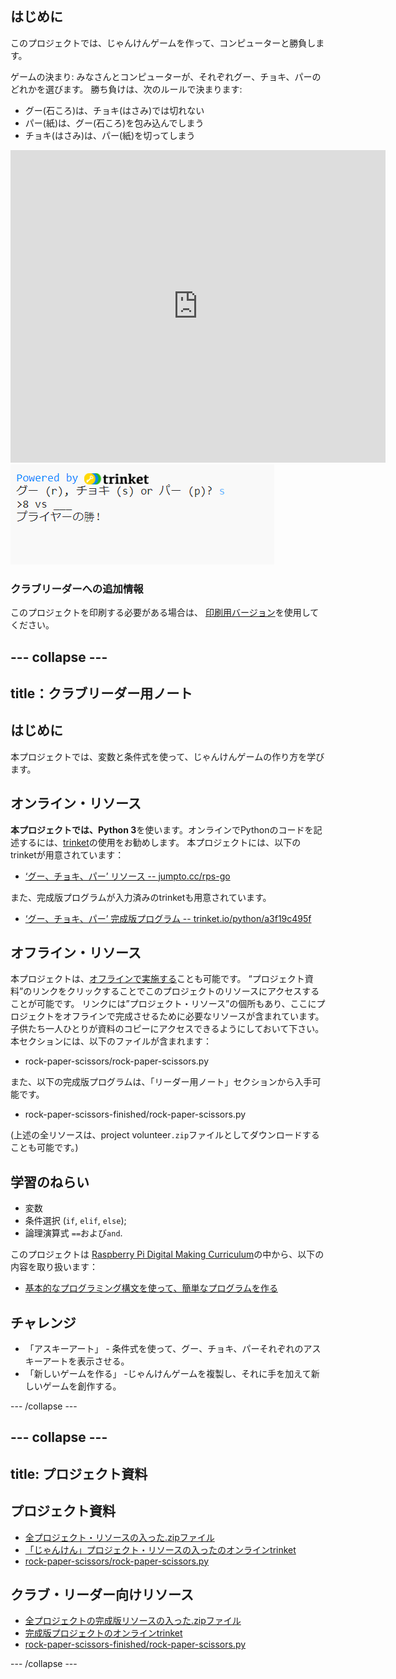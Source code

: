 ## はじめに

このプロジェクトでは、じゃんけんゲームを作って、コンピューターと勝負します。

ゲームの決まり: みなさんとコンピューターが、それぞれグー、チョキ、パーのどれかを選びます。 勝ち負けは、次のルールで決まります:

* グー(石ころ)は、チョキ(はさみ)では切れない
* パー(紙)は、グー(石ころ)を包み込んでしまう
* チョキ(はさみ)は、パー(紙)を切ってしまう

<div class="trinket">
  <iframe src="https://trinket.io/embed/python/a3f19c495f?outputOnly=true&start=result" width="600" height="500" frameborder="0" marginwidth="0" marginheight="0" allowfullscreen>
  </iframe>
  <img src="images/rps-final.png">
</div>

### クラブリーダーへの追加情報

このプロジェクトを印刷する必要がある場合は、 [印刷用バージョン](https://projects.raspberrypi.org/ja-JP/projects/rock-paper-scissors/print)を使用してください。

--- collapse ---
---
title：クラブリーダー用ノート
---

## はじめに

本プロジェクトでは、変数と条件式を使って、じゃんけんゲームの作り方を学びます。

## オンライン・リソース

**本プロジェクトでは、Python 3**を使います。オンラインでPythonのコードを記述するには、[trinket](https://trinket.io/)の使用をお勧めします。 本プロジェクトには、以下のtrinketが用意されています：

* [‘グー、チョキ、パー’ リソース -- jumpto.cc/rps-go](http://jumpto.cc/rps-go)

また、完成版プログラムが入力済みのtrinketも用意されています。

* [‘グー、チョキ、パー’ 完成版プログラム -- trinket.io/python/a3f19c495f](https://trinket.io/python/a3f19c495f)

## オフライン・リソース

本プロジェクトは、[オフラインで実施する](https://www.codeclubprojects.org/en-GB/resources/python-working-offline/)ことも可能です。 “プロジェクト資料”のリンクをクリックすることでこのプロジェクトのリソースにアクセスすることが可能です。 リンクには”プロジェクト・リソース”の個所もあり、ここにプロジェクトをオフラインで完成させるために必要なリソースが含まれています。 子供たち一人ひとりが資料のコピーにアクセスできるようにしておいて下さい。 本セクションには、以下のファイルが含まれます：

* rock-paper-scissors/rock-paper-scissors.py

また、以下の完成版プログラムは、「リーダー用ノート」セクションから入手可能です。

* rock-paper-scissors-finished/rock-paper-scissors.py

(上述の全リソースは、project volunteer`.zip`ファイルとしてダウンロードすることも可能です。)

## 学習のねらい

* 変数
* 条件選択 (`if`, `elif`, `else`); 
* 論理演算式 `==`および`and`.

このプロジェクトは [Raspberry Pi Digital Making Curriculum](http://rpf.io/curriculum)の中から、以下の内容を取り扱います：

* [基本的なプログラミング構文を使って、簡単なプログラムを作る](https://www.raspberrypi.org/curriculum/programming/creator)

## チャレンジ

* 「アスキーアート」 - 条件式を使って、グー、チョキ、パーそれぞれのアスキーアートを表示させる。 
* 「新しいゲームを作る」 -じゃんけんゲームを複製し、それに手を加えて新しいゲームを創作する。 

--- /collapse ---

--- collapse ---
---
title: プロジェクト資料
---

## プロジェクト資料

* [全プロジェクト・リソースの入った.zipファイル](resources/rock-paper-scissors-project-resources.zip)
* [「じゃんけん」プロジェクト・リソースの入ったのオンラインtrinket](http://jumpto.cc/rps-go)
* [rock-paper-scissors/rock-paper-scissors.py](resources/rock-paper-scissors-rock-paper-scissors.py)

## クラブ・リーダー向けリソース

* [全プロジェクトの完成版リソースの入った.zipファイル](resources/rock-paper-scissors-volunteer-resources.zip)
* [完成版プロジェクトのオンラインtrinket](https://trinket.io/python/a3f19c495f)
* [rock-paper-scissors-finished/rock-paper-scissors.py](resources/rock-paper-scissors-finished-rock-paper-scissors.py)

--- /collapse ---
